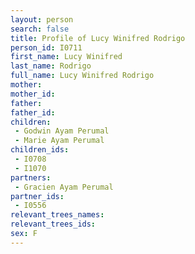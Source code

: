 ```yaml
---
layout: person
search: false
title: Profile of Lucy Winifred Rodrigo
person_id: I0711
first_name: Lucy Winifred
last_name: Rodrigo
full_name: Lucy Winifred Rodrigo
mother: 
mother_id: 
father: 
father_id: 
children:
 - Godwin Ayam Perumal
 - Marie Ayam Perumal
children_ids:
 - I0708
 - I1070
partners:
 - Gracien Ayam Perumal
partner_ids:
 - I0556
relevant_trees_names:
relevant_trees_ids:
sex: F
---
```


